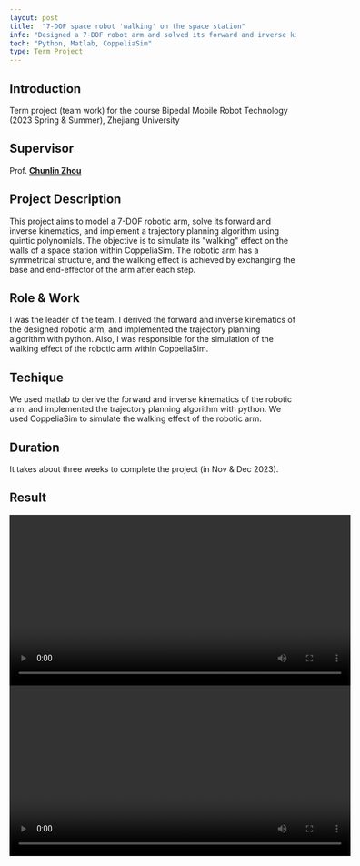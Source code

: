 ```yaml
---
layout: post
title:  "7-DOF space robot 'walking' on the space station"
info: "Designed a 7-DOF robot arm and solved its forward and inverse kinematics, then implemented trajectory planning algorithm using quintic polynomials to make it finally 'walk' on the walls of a space station"
tech: "Python, Matlab, CoppeliaSim"
type: Term Project
---
```


## Introduction

Term project (team work) for the course Bipedal Mobile Robot Technology (2023 Spring & Summer), Zhejiang University

## Supervisor

Prof. [**Chunlin Zhou**](https://person.zju.edu.cn/en/c_zhou)

## Project Description

This project aims to model a 7-DOF robotic arm, solve its forward and inverse kinematics, and implement a trajectory planning algorithm using quintic polynomials. The objective is to simulate its "walking" effect on the walls of a space station within CoppeliaSim. The robotic arm has a symmetrical structure, and the walking effect is achieved by exchanging the base and end-effector of the arm after each step.

## Role & Work

I was the leader of the team. I derived the forward and inverse kinematics of the designed robotic arm, and implemented the trajectory planning algorithm with python. Also, I was responsible for the simulation of the walking effect of the robotic arm within CoppeliaSim.

## Techique

We used matlab to derive the forward and inverse kinematics of the robotic arm, and implemented the trajectory planning algorithm with python. We used CoppeliaSim to simulate the walking effect of the robotic arm. 

## Duration

It takes about three weeks to complete the project (in Nov & Dec 2023).

## Result

<center>
<video controls width="600">
    <source src="/assets/video/articulated_robot/articulated_robot_1.mp4" type="video/mp4">
</video>


<video controls width="600">
    <source src="/assets/video/articulated_robot/articulated_robot_2.mp4" type="video/mp4">
</video>
</center>